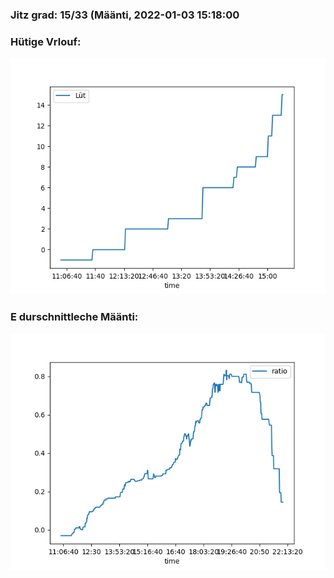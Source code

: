 ### Jitz grad: 15/33 (Määnti, 2022-01-03 15:18:00

### Hütige Vrlouf:
![Graph](Today.png)

### E durschnittleche Määnti:
![Graph](Määnti.png)